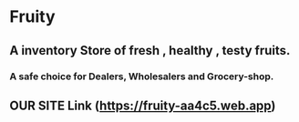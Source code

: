 # Fruity

## A inventory Store of fresh , healthy , testy fruits.

### A safe choice for Dealers, Wholesalers and Grocery-shop.



## OUR SITE Link (https://fruity-aa4c5.web.app)